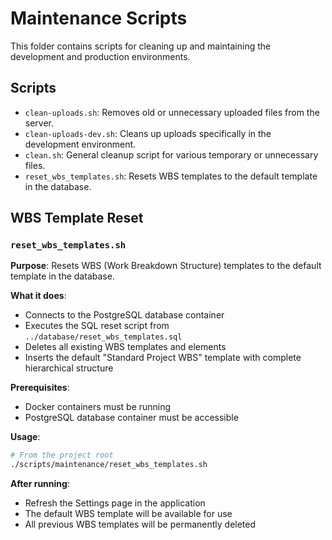 # Maintenance Scripts

This folder contains scripts for cleaning up and maintaining the development and production environments.

## Scripts

- `clean-uploads.sh`: Removes old or unnecessary uploaded files from the server.
- `clean-uploads-dev.sh`: Cleans up uploads specifically in the development environment.
- `clean.sh`: General cleanup script for various temporary or unnecessary files.
- `reset_wbs_templates.sh`: Resets WBS templates to the default template in the database.

## WBS Template Reset

### `reset_wbs_templates.sh`

**Purpose**: Resets WBS (Work Breakdown Structure) templates to the default template in the database.

**What it does**:
- Connects to the PostgreSQL database container
- Executes the SQL reset script from `../database/reset_wbs_templates.sql`
- Deletes all existing WBS templates and elements
- Inserts the default "Standard Project WBS" template with complete hierarchical structure

**Prerequisites**:
- Docker containers must be running
- PostgreSQL database container must be accessible

**Usage**:
```bash
# From the project root
./scripts/maintenance/reset_wbs_templates.sh
```

**After running**:
- Refresh the Settings page in the application
- The default WBS template will be available for use
- All previous WBS templates will be permanently deleted 